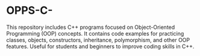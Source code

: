 # OPPS-C-
This repository includes C++ programs focused on Object-Oriented Programming (OOP) concepts. It contains code examples for practicing classes, objects, constructors, inheritance, polymorphism, and other OOP features. Useful for students and beginners to improve coding skills in C++.

